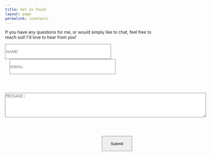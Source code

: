 ```yaml
---
title: Get in Touch
layout: page
permalink: /contact/
---
```


If you have any questions for me, or would simply like to chat, feel free to reach out! I'd love to hear from you!

<form action="https://formspree.io/mwknddww" method="POST">
  <label>
    <input
      type="text"
      name="name"
      style="margin-right: 15px; width: 350px; height: 50px; border: 1px solid gray;"
      placeholder="NAME:"
      required>
  </label>

  <label>
    <input
      type="text"
      name="email"
      style="margin-left: 15px; width: 350px; height: 50px; border: 1px solid gray;"
      placeholder="EMAIL:"
      required>
  </label>

  <br><br>

  <label>
    <textarea name="message" rows="5" cols="80" placeholder="MESSAGE:"></textarea>
  </label>

  <br><br>

  <!-- your other form fields go here -->

  <button
    type="submit"
    style="margin-left: 320px; width: 100px; height: 50px; border: 1px solid gray;">
    Submit
  </button>
</form>
